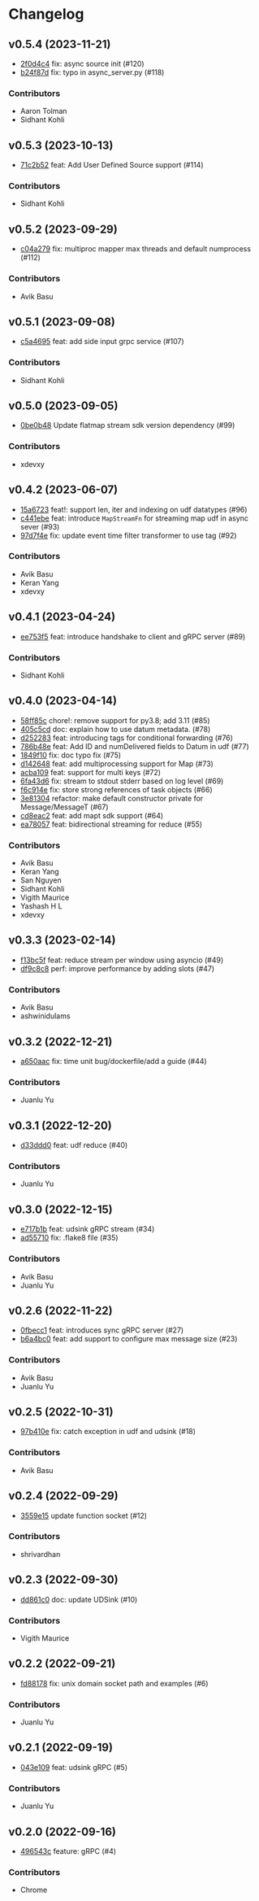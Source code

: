 # Changelog

## v0.5.4 (2023-11-21)

 * [2f0d4c4](https://github.com/numaproj/numaflow-python/commit/2f0d4c40a229bfdb4325de968c95768c1ca69827) fix: async source init  (#120)
 * [b24f87d](https://github.com/numaproj/numaflow-python/commit/b24f87d6946379747eaaf182c194be55bf063c7d) fix: typo in async_server.py (#118)

### Contributors

 * Aaron Tolman
 * Sidhant Kohli

## v0.5.3 (2023-10-13)

 * [71c2b52](https://github.com/numaproj/numaflow-python/commit/71c2b52495a994929ad6c950e61b74f4fd622f40) feat: Add User Defined Source support (#114)

### Contributors

 * Sidhant Kohli

## v0.5.2 (2023-09-29)

 * [c04a279](https://github.com/numaproj/numaflow-python/commit/c04a279b7930f79b1b9492ca81df24648b4dd511) fix: multiproc mapper max threads and default numprocess (#112)

### Contributors

 * Avik Basu

## v0.5.1 (2023-09-08)

 * [c5a4695](https://github.com/numaproj/numaflow-python/commit/c5a4695c0cdd571c683e4b6fcdac785300a16952) feat: add side input grpc service  (#107)

### Contributors

 * Sidhant Kohli

## v0.5.0 (2023-09-05)

 * [0be0b48](https://github.com/numaproj/numaflow-python/commit/0be0b486cec372f1577bde31d7ec031c45a321e8) Update flatmap stream sdk version dependency (#99)

### Contributors

 * xdevxy

## v0.4.2 (2023-06-07)

 * [15a6723](https://github.com/numaproj/numaflow-python/commit/15a6723a71070cf9bab583fe2ef0ddb5a800b097) feat!: support len, iter and indexing on udf datatypes (#96)
 * [c441ebe](https://github.com/numaproj/numaflow-python/commit/c441ebedfdd3880619cb6a2cef0889b3b92e6473) feat: introduce `MapStreamFn` for streaming map udf in async sever (#93)
 * [97d7f4e](https://github.com/numaproj/numaflow-python/commit/97d7f4efdcc0ae759df2a3d28b7c22253b4f33b8) fix: update event time filter transformer to use tag (#92)

### Contributors

 * Avik Basu
 * Keran Yang
 * xdevxy

## v0.4.1 (2023-04-24)

 * [ee753f5](https://github.com/numaproj/numaflow-python/commit/ee753f5074d135fd596b8957402f25f68f788bc6) feat: introduce handshake to client and gRPC server (#89)

### Contributors

 * Sidhant Kohli

## v0.4.0 (2023-04-14)

 * [58ff85c](https://github.com/numaproj/numaflow-python/commit/58ff85caad698342aaaf4b71d19720d13251de1c) chore!: remove support for py3.8; add 3.11 (#85)
 * [405c5cd](https://github.com/numaproj/numaflow-python/commit/405c5cd01023bc71370058bca2ab0734aec6b2e5) doc: explain how to use datum metadata. (#78)
 * [d252283](https://github.com/numaproj/numaflow-python/commit/d2522835a3db06aea536e90397da4bb8f4740ba8) feat: introducing tags for conditional forwarding (#76)
 * [786b48e](https://github.com/numaproj/numaflow-python/commit/786b48e06039a238820b29f711f416c9fe0e229a) feat: Add ID and numDelivered fields to Datum in udf (#77)
 * [1849f10](https://github.com/numaproj/numaflow-python/commit/1849f103c3fe53b8c0dd814e3335784efe0ad344) fix: doc typo fix (#75)
 * [d142648](https://github.com/numaproj/numaflow-python/commit/d142648f7cbeb3b816d7b30267bf3a0f4d5c4366) feat: add multiprocessing support for Map  (#73)
 * [acba109](https://github.com/numaproj/numaflow-python/commit/acba1090060a6cffc0071d4d9ff8bb659b225eba) feat: support for multi keys (#72)
 * [6fa43d6](https://github.com/numaproj/numaflow-python/commit/6fa43d6b620daf3f8661bfd732648a0ccd839a0c) fix: stream to stdout stderr based on log level (#69)
 * [f6c914e](https://github.com/numaproj/numaflow-python/commit/f6c914e056b2bb4d3f1bd97888ab44b5fe2055c2) fix: store strong references of task objects  (#66)
 * [3e81304](https://github.com/numaproj/numaflow-python/commit/3e81304e03d15c371e34ff2d188d35d6f0a80bac) refactor: make default constructor private for Message/MessageT (#67)
 * [cd8eac2](https://github.com/numaproj/numaflow-python/commit/cd8eac2a9f6d79f078c81b34948819cc1414d52b) feat: add mapt sdk support (#64)
 * [ea78057](https://github.com/numaproj/numaflow-python/commit/ea78057f02872976ba815280aba6d7f3373919c3) feat: bidirectional streaming for reduce (#55)

### Contributors

 * Avik Basu
 * Keran Yang
 * San Nguyen
 * Sidhant Kohli
 * Vigith Maurice
 * Yashash H L
 * xdevxy

## v0.3.3 (2023-02-14)

 * [f13bc5f](https://github.com/numaproj/numaflow-python/commit/f13bc5fd124c7c8141e37d93399e013771af09ea) feat: reduce stream per window using asyncio (#49)
 * [df9c8c8](https://github.com/numaproj/numaflow-python/commit/df9c8c89d9bfa5f7f934c1f8132cb202bc27e6e2) perf: improve performance by adding slots (#47)

### Contributors

 * Avik Basu
 * ashwinidulams

## v0.3.2 (2022-12-21)

 * [a650aac](https://github.com/numaproj/numaflow-python/commit/a650aacf86b5d18f8f84ba75be2b9adf3e6dacdc) fix: time unit bug/dockerfile/add a guide (#44)

### Contributors

 * Juanlu Yu

## v0.3.1 (2022-12-20)

 * [d33ddd0](https://github.com/numaproj/numaflow-python/commit/d33ddd0ccb6725b711c16f8a744e027767c26c1d) feat: udf reduce (#40)

### Contributors

 * Juanlu Yu

## v0.3.0 (2022-12-15)

 * [e717b1b](https://github.com/numaproj/numaflow-python/commit/e717b1ba5ecda7fde218177d2f78fa550cd8305f) feat: udsink gRPC stream (#34)
 * [ad55710](https://github.com/numaproj/numaflow-python/commit/ad5571052b3857377d7b920c6fe0bf89fdb76c58) fix: .flake8 file (#35)

### Contributors

 * Avik Basu
 * Juanlu Yu

## v0.2.6 (2022-11-22)

 * [0fbecc1](https://github.com/numaproj/numaflow-python/commit/0fbecc13a2ae48636d5454664b072534b02160a0) feat: introduces sync gRPC server  (#27)
 * [b6a4bc0](https://github.com/numaproj/numaflow-python/commit/b6a4bc009035d52dd177079808c708b925fcfc3f) feat: add support to configure max message size (#23)

### Contributors

 * Avik Basu
 * Juanlu Yu

## v0.2.5 (2022-10-31)

 * [97b410e](https://github.com/numaproj/numaflow-python/commit/97b410ecc09a52ca668e1c265f4b73822151ba49) fix: catch exception in udf and udsink (#18)

### Contributors

 * Avik Basu

## v0.2.4 (2022-09-29)

 * [3559e15](https://github.com/numaproj/numaflow-python/commit/3559e15622e0cbb7d16140f7bba5101791f323bf) update function socket (#12)

### Contributors

 * shrivardhan

## v0.2.3 (2022-09-30)

 * [dd861c0](https://github.com/numaproj/numaflow-python/commit/dd861c060bdd0c103a00b94e1544569cf46f9591) doc: update UDSink (#10)

### Contributors

 * Vigith Maurice

## v0.2.2 (2022-09-21)

 * [fd88178](https://github.com/numaproj/numaflow-python/commit/fd881788667bbf99b8592b5d6b29df7426697f58) fix: unix domain socket path and examples (#6)

### Contributors

 * Juanlu Yu

## v0.2.1 (2022-09-19)

 * [043e109](https://github.com/numaproj/numaflow-python/commit/043e1091f65edf6eecef6acc63b079294db5f2c1) feat: udsink gRPC (#5)

### Contributors

 * Juanlu Yu

## v0.2.0 (2022-09-16)

 * [496543c](https://github.com/numaproj/numaflow-python/commit/496543c787eb447d8c28b5ee881669a01e0bdab4) feature: gRPC (#4)

### Contributors

 * Chrome

